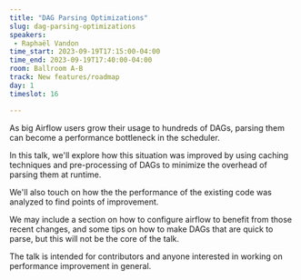 ```yaml
---
title: "DAG Parsing Optimizations"
slug: dag-parsing-optimizations
speakers:
 - Raphaël Vandon
time_start: 2023-09-19T17:15:00-04:00
time_end: 2023-09-19T17:40:00-04:00
room: Ballroom A-B
track: New features/roadmap
day: 1
timeslot: 16

---
```


As big Airflow users grow their usage to hundreds of DAGs, parsing them can become a performance bottleneck in the scheduler.
 
 In this talk, we'll explore how this situation was improved by using caching techniques and pre-processing of DAGs to minimize the overhead of parsing them at runtime.
 
 We'll also touch on how the the performance of the existing code was analyzed to find points of improvement.
 
 We may include a section on how to configure airflow to benefit from those recent changes, and some tips on how to make DAGs that are quick to parse, but this will not be the core of the talk.
 
 
 
 The talk is intended for contributors and anyone interested in working on performance improvement in general.